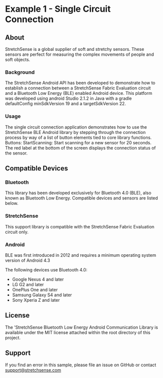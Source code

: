 # Example 1 - Single Circuit Connection  

## About
StretchSense is a global supplier of soft and stretchy sensors. These sensors are perfect for measuring the complex movements of people and soft objects.

### Background
The StretchSense Android API has been developed to demonstrate how to establish a connection between a StretchSense Fabric Evaluation circuit and a Bluetooth Low Energy (BLE)  enabled Android device. This platform was developed using android Studio 2.1.2 in Java with a gradle defaultConfig minSdkVersion 19 and a targetSdkVersion 22. 

### Usage
The single circuit connection application demonstrates how to use the StretchSense BLE Android library by stepping through the connection process by way of a list of button elements tied to core library functions.
Buttons:
StartScanning: Start scanning for a new sensor for 20 seconds.
The red label at the bottom of the screen displays the connection status of the sensor. 

## Compatible Devices

### Bluetooth
This library has been developed exclusively for Bluetooth 4.0 (BLE), also known as Bluetooth Low Energy. Compatible devices and sensors are listed below. 

### StretchSense
This support library is compatible with the StretchSense Fabric Evaluation circuit only. 

### Android
BLE was first introduced in 2012 and requires a minimum operating system version of Android 4.3

The following devices use Bluetooth 4.0:
*   Google Nexus 4 and later
*   LG G2 and later
*   OnePlus One and later
*   Samsung Galaxy S4 and later
*   Sony Xperia Z and later

## License
The 'StretchSense Bluetooth Low Energy Android Communication Library is available under the MIT license attached within the root directory of this project.

## Support

If you find an error in this sample, please file an issue on GitHub or contact support@stretchsense.com
